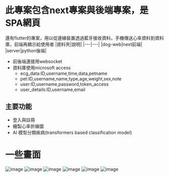 # 此專案包含next專案與後端專案，是SPA網頁
還有flutter的專案，用以從邊緣裝置透過藍牙接收資料，手機傳送心率資料到資料庫，前端再顯示給使用者
|資料夾|說明|
|---|---|
|dog-web|next前端|
|server|python後端|
* 前後端連接用websocket
* 資料庫使用microsoft access
  * ecg_data:ID,username,time,data,petname
  * pet:ID,username,name,type,age,weight,sex,note
  * user:ID,username,password,token_access
  * user_details:ID,username,email
## 主要功能
* 登入與註冊
* 繪製心率折線圖
* AI 模型分類疾病(transformers based classification model)
# 一些畫面
![image](https://github.com/user-attachments/assets/809f1f95-f196-49f4-a79a-5fe90bce35cf)
![image](https://github.com/user-attachments/assets/bd27ef2d-d5bb-435c-94c7-25ca926ee0ab)
![image](https://github.com/user-attachments/assets/1dd7c546-700a-48b3-8dcd-08df48bcd0d4)
![image](https://github.com/user-attachments/assets/8355fbe2-ca03-42f7-ac18-a3b1f14a405a)
![image](https://github.com/user-attachments/assets/c9560437-7c99-4d8f-942f-e2a96e686f5b)
![image](https://github.com/user-attachments/assets/f8eb9eba-531c-404a-bba9-575200bd392e)




